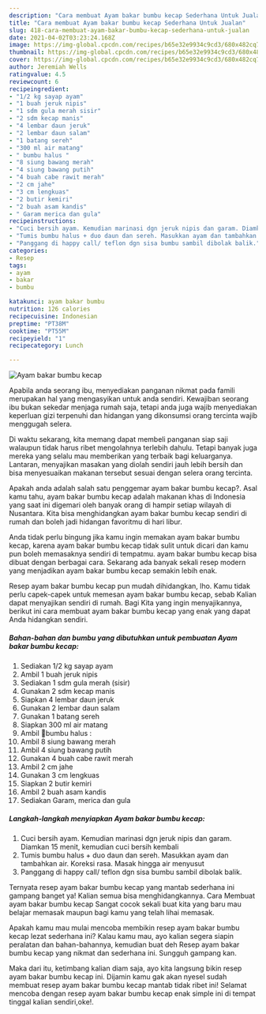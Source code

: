 ```yaml
---
description: "Cara membuat Ayam bakar bumbu kecap Sederhana Untuk Jualan"
title: "Cara membuat Ayam bakar bumbu kecap Sederhana Untuk Jualan"
slug: 418-cara-membuat-ayam-bakar-bumbu-kecap-sederhana-untuk-jualan
date: 2021-04-02T03:23:24.168Z
image: https://img-global.cpcdn.com/recipes/b65e32e9934c9cd3/680x482cq70/ayam-bakar-bumbu-kecap-foto-resep-utama.jpg
thumbnail: https://img-global.cpcdn.com/recipes/b65e32e9934c9cd3/680x482cq70/ayam-bakar-bumbu-kecap-foto-resep-utama.jpg
cover: https://img-global.cpcdn.com/recipes/b65e32e9934c9cd3/680x482cq70/ayam-bakar-bumbu-kecap-foto-resep-utama.jpg
author: Jeremiah Wells
ratingvalue: 4.5
reviewcount: 6
recipeingredient:
- "1/2 kg sayap ayam"
- "1 buah jeruk nipis"
- "1 sdm gula merah sisir"
- "2 sdm kecap manis"
- "4 lembar daun jeruk"
- "2 lembar daun salam"
- "1 batang sereh"
- "300 ml air matang"
- " bumbu halus "
- "8 siung bawang merah"
- "4 siung bawang putih"
- "4 buah cabe rawit merah"
- "2 cm jahe"
- "3 cm lengkuas"
- "2 butir kemiri"
- "2 buah asam kandis"
- " Garam merica dan gula"
recipeinstructions:
- "Cuci bersih ayam. Kemudian marinasi dgn jeruk nipis dan garam. Diamkan 15 menit, kemudian cuci bersih kembali"
- "Tumis bumbu halus + duo daun dan sereh. Masukkan ayam dan tambahkan air. Koreksi rasa. Masak hingga air menyusut"
- "Panggang di happy call/ teflon dgn sisa bumbu sambil dibolak balik."
categories:
- Resep
tags:
- ayam
- bakar
- bumbu

katakunci: ayam bakar bumbu 
nutrition: 126 calories
recipecuisine: Indonesian
preptime: "PT38M"
cooktime: "PT55M"
recipeyield: "1"
recipecategory: Lunch

---
```



![Ayam bakar bumbu kecap](https://img-global.cpcdn.com/recipes/b65e32e9934c9cd3/680x482cq70/ayam-bakar-bumbu-kecap-foto-resep-utama.jpg)

Apabila anda seorang ibu, menyediakan panganan nikmat pada famili merupakan hal yang mengasyikan untuk anda sendiri. Kewajiban seorang ibu bukan sekedar menjaga rumah saja, tetapi anda juga wajib menyediakan keperluan gizi terpenuhi dan hidangan yang dikonsumsi orang tercinta wajib menggugah selera.

Di waktu  sekarang, kita memang dapat membeli panganan siap saji walaupun tidak harus ribet mengolahnya terlebih dahulu. Tetapi banyak juga mereka yang selalu mau memberikan yang terbaik bagi keluarganya. Lantaran, menyajikan masakan yang diolah sendiri jauh lebih bersih dan bisa menyesuaikan makanan tersebut sesuai dengan selera orang tercinta. 



Apakah anda adalah salah satu penggemar ayam bakar bumbu kecap?. Asal kamu tahu, ayam bakar bumbu kecap adalah makanan khas di Indonesia yang saat ini digemari oleh banyak orang di hampir setiap wilayah di Nusantara. Kita bisa menghidangkan ayam bakar bumbu kecap sendiri di rumah dan boleh jadi hidangan favoritmu di hari libur.

Anda tidak perlu bingung jika kamu ingin memakan ayam bakar bumbu kecap, karena ayam bakar bumbu kecap tidak sulit untuk dicari dan kamu pun boleh memasaknya sendiri di tempatmu. ayam bakar bumbu kecap bisa dibuat dengan berbagai cara. Sekarang ada banyak sekali resep modern yang menjadikan ayam bakar bumbu kecap semakin lebih enak.

Resep ayam bakar bumbu kecap pun mudah dihidangkan, lho. Kamu tidak perlu capek-capek untuk memesan ayam bakar bumbu kecap, sebab Kalian dapat menyajikan sendiri di rumah. Bagi Kita yang ingin menyajikannya, berikut ini cara membuat ayam bakar bumbu kecap yang enak yang dapat Anda hidangkan sendiri.

<!--inarticleads1-->

##### Bahan-bahan dan bumbu yang dibutuhkan untuk pembuatan Ayam bakar bumbu kecap:

1. Sediakan 1/2 kg sayap ayam
1. Ambil 1 buah jeruk nipis
1. Sediakan 1 sdm gula merah (sisir)
1. Gunakan 2 sdm kecap manis
1. Siapkan 4 lembar daun jeruk
1. Gunakan 2 lembar daun salam
1. Gunakan 1 batang sereh
1. Siapkan 300 ml air matang
1. Ambil  🌻bumbu halus :
1. Ambil 8 siung bawang merah
1. Ambil 4 siung bawang putih
1. Gunakan 4 buah cabe rawit merah
1. Ambil 2 cm jahe
1. Gunakan 3 cm lengkuas
1. Siapkan 2 butir kemiri
1. Ambil 2 buah asam kandis
1. Sediakan  Garam, merica dan gula




<!--inarticleads2-->

##### Langkah-langkah menyiapkan Ayam bakar bumbu kecap:

1. Cuci bersih ayam. Kemudian marinasi dgn jeruk nipis dan garam. Diamkan 15 menit, kemudian cuci bersih kembali
1. Tumis bumbu halus + duo daun dan sereh. Masukkan ayam dan tambahkan air. Koreksi rasa. Masak hingga air menyusut
1. Panggang di happy call/ teflon dgn sisa bumbu sambil dibolak balik.




Ternyata resep ayam bakar bumbu kecap yang mantab sederhana ini gampang banget ya! Kalian semua bisa menghidangkannya. Cara Membuat ayam bakar bumbu kecap Sangat cocok sekali buat kita yang baru mau belajar memasak maupun bagi kamu yang telah lihai memasak.

Apakah kamu mau mulai mencoba membikin resep ayam bakar bumbu kecap lezat sederhana ini? Kalau kamu mau, ayo kalian segera siapin peralatan dan bahan-bahannya, kemudian buat deh Resep ayam bakar bumbu kecap yang nikmat dan sederhana ini. Sungguh gampang kan. 

Maka dari itu, ketimbang kalian diam saja, ayo kita langsung bikin resep ayam bakar bumbu kecap ini. Dijamin kamu gak akan nyesel sudah membuat resep ayam bakar bumbu kecap mantab tidak ribet ini! Selamat mencoba dengan resep ayam bakar bumbu kecap enak simple ini di tempat tinggal kalian sendiri,oke!.

